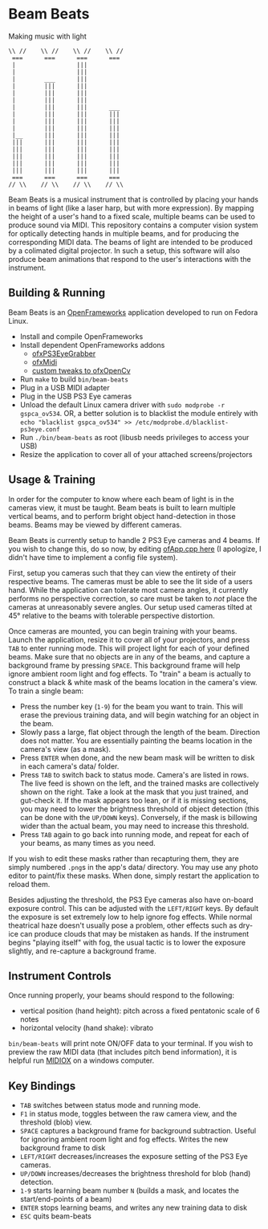 Beam Beats
==========

Making music with light


```
\\ //    \\ //    \\ //    \\ //
 ===      ===      ===      ===
 |                 |||
 |                 |||
 |        ___      |||
 |        |||      |||
 |        |||      |||
 |        |||      |||
 |        |||      |||      ___
 |        |||      |||      |||
 |        |||      |||      |||
 |        |||      |||      |||
 |__      |||      |||      |||
 |||      |||      |||      |||
 |||      |||      |||      |||
 |||      |||      |||      |||
 |||      |||      |||      |||
 |||      |||      |||      |||
 ===      ===      ===      ===
// \\    // \\    // \\    // \\
```

Beam Beats is a musical instrument that is controlled by placing your hands in beams of light (like a laser harp, but with more expression). By mapping the height of a user's hand to a fixed scale, multiple beams can be used to produce sound via MIDI. This repository contains a computer vision system for optically detecting hands in multiple beams, and for producing the corresponding MIDI data. The beams of light are intended to be produced by a colimated digital projector. In such a setup, this software will also produce beam animations that respond to the user's interactions with the instrument.

Building & Running
------------------

Beam Beats is an [OpenFrameworks](http://openframeworks.cc/) application developed to run on Fedora Linux.

- Install and compile OpenFrameworks
- Install dependent OpenFrameworks addons
  - [ofxPS3EyeGrabber](https://github.com/bakercp/ofxPS3EyeGrabber)
  - [ofxMidi](https://github.com/danomatika/ofxMidi)
  - [custom tweaks to ofxOpenCv](https://github.com/brendan-w/ofxOpenCv)
- Run `make` to build `bin/beam-beats`
- Plug in a USB MIDI adapter
- Plug in the USB PS3 Eye cameras
- Unload the default Linux camera driver with `sudo modprobe -r gspca_ov534`. OR, a better solution is to blacklist the module entirely with `echo "blacklist gspca_ov534" >> /etc/modprobe.d/blacklist-ps3eye.conf`
- Run `./bin/beam-beats` as root (libusb needs privileges to access your USB)
- Resize the application to cover all of your attached screens/projectors


Usage & Training
----------------

In order for the computer to know where each beam of light is in the cameras view, it must be taught. Beam beats is built to learn multiple vertical beams, and to perform bright object hand-detection in those beams. Beams may be viewed by different cameras.

Beam Beats is currently setup to handle 2 PS3 Eye cameras and 4 beams. If you wish to change this, do so now, by editing [ofApp.cpp here](https://github.com/brendan-w/beam-beats/blob/master/src/ofApp.cpp#L30-L36) (I apologize, I didn't have time to implement a config file system).

First, setup you cameras such that they can view the entirety of their respective beams. The cameras must be able to see the lit side of a users hand. While the application can tolerate most camera angles, it currently performs no perspective correction, so care must be taken to *not* place the cameras at unreasonably severe angles. Our setup used cameras tilted at 45° relative to the beams with tolerable perspective distortion.

Once cameras are mounted, you can begin training with your beams. Launch the application, resize it to cover all of your projectors, and press `TAB` to enter running mode. This will project light for each of your defined beams. Make sure that no objects are in any of the beams, and capture a background frame by pressing `SPACE`. This background frame will help ignore ambient room light and fog effects. To "train" a beam is actually to construct a black & white mask of the beams location in the camera's view. To train a single beam:

- Press the number key (`1-9`) for the beam you want to train. This will erase the previous training data, and will begin watching for an object in the beam.
- Slowly pass a large, flat object through the length of the beam. Direction does not matter. You are essentially painting the beams location in the camera's view (as a mask).
- Press `ENTER` when done, and the new beam mask will be written to disk in each camera's data/ folder.
- Press `TAB` to switch back to status mode. Camera's are listed in rows. The live feed is shown on the left, and the trained masks are collectively shown on the right. Take a look at the mask that you just trained, and gut-check it. If the mask appears too lean, or if it is missing sections, you may need to lower the brightness threshold of object detection (this can be done with the `UP/DOWN` keys). Conversely, if the mask is billowing wider than the actual beam, you may need to increase this threshold.
- Press `TAB` again to go back into running mode, and repeat for each of your beams, as many times as you need.

If you wish to edit these masks rather than recapturing them, they are simply numbered `.png`s in the app's data/ directory. You may use any photo editor to paint/fix these masks. When done, simply restart the application to reload them.

Besides adjusting the threshold, the PS3 Eye cameras also have on-board exposure control. This can be adjusted with the `LEFT/RIGHT` keys. By default the exposure is set extremely low to help ignore fog effects. While normal theatrical haze doesn't usually pose a problem, other effects such as dry-ice can produce clouds that may be mistaken as hands. If the instrument begins "playing itself" with fog, the usual tactic is to lower the exposure slightly, and re-capture a background frame.

Instrument Controls
-------------------

Once running properly, your beams should respond to the following:

- vertical position (hand height): pitch across a fixed pentatonic scale of 6 notes
- horizontal velocity (hand shake): vibrato

`bin/beam-beats` will print note ON/OFF data to your terminal. If you wish to preview the raw MIDI data (that includes pitch bend information), it is helpful run [MIDIOX](http://www.midiox.com/) on a windows computer.

Key Bindings
------------

- `TAB` switches between status mode and running mode.
- `F1` in status mode, toggles between the raw camera view, and the threshold (blob) view.
- `SPACE` captures a background frame for background subtraction. Useful for ignoring ambient room light and fog effects. Writes the new background frame to disk
- `LEFT/RIGHT` decreases/increases the exposure setting of the PS3 Eye cameras.
- `UP/DOWN` increases/decreases the brightness threshold for blob (hand) detection.
- `1-9` starts learning beam number `N` (builds a mask, and locates the start/end-points of a beam)
- `ENTER` stops learning beams, and writes any new training data to disk
- `ESC` quits beam-beats

